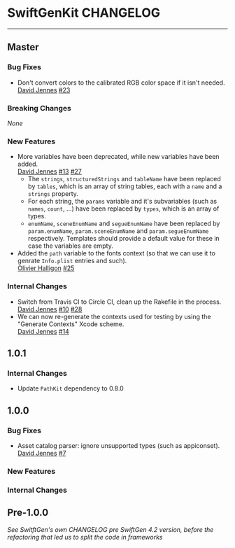 # SwiftGenKit CHANGELOG

---

## Master

### Bug Fixes

* Don't convert colors to the calibrated RGB color space if it isn't needed.
  [David Jennes](https://github.com/djbe)
  [#23](https://github.com/SwiftGen/SwiftGenKit/issues/23)

### Breaking Changes

_None_

### New Features

* More variables have been deprecated, while new variables have been added.  
  [David Jennes](https://github.com/djbe)
  [#13](https://github.com/SwiftGen/SwiftGenKit/issues/13)
  [#27](https://github.com/SwiftGen/SwiftGenKit/issues/27)
  * The `strings`, `structuredStrings` and `tableName` have been replaced by `tables`, which is an array of string tables, each with a `name` and a `strings` property.
  * For each string, the `params` variable and it's subvariables (such as `names`, `count`, ...) have been replaced by `types`, which is an array of types.
  * `enumName`, `sceneEnumName` and `segueEnumName` have been replaced by `param.enumName`, `param.sceneEnumName` and `param.segueEnumName` respectively. Templates should provide a default value for these in case the variables are empty.
* Added the `path` variable to the fonts context (so that we can use it to genrate `Info.plist` entries and such).  
  [Olivier Halligon](https://github.com/AliGator)
  [#25](https://github.com/SwiftGen/SwiftGenKit/pull/25)
  
### Internal Changes

* Switch from Travis CI to Circle CI, clean up the Rakefile in the process.  
  [David Jennes](https://github.com/djbe)
  [#10](https://github.com/SwiftGen/SwiftGenKit/issues/10)
  [#28](https://github.com/SwiftGen/SwiftGenKit/issues/28)
* We can now re-generate the contexts used for testing by using the "Generate Contexts" Xcode scheme.  
  [David Jennes](https://github.com/djbe)
  [#14](https://github.com/SwiftGen/SwiftGenKit/issues/14)

## 1.0.1

### Internal Changes

* Update `PathKit` dependency to 0.8.0

## 1.0.0

### Bug Fixes

* Asset catalog parser: ignore unsupported types (such as appiconset).  
  [David Jennes](https://github.com/djbe)
  [#7](https://github.com/SwiftGen/SwiftGenKit/issues/7)

### New Features

### Internal Changes

## Pre-1.0.0

_See SwitftGen's own CHANGELOG pre SwiftGen 4.2 version, before the refactoring that led us to split the code in frameworks_
